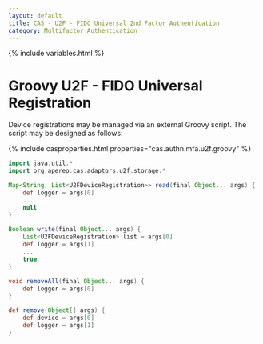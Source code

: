 ```yaml
---
layout: default
title: CAS - U2F - FIDO Universal 2nd Factor Authentication
category: Multifactor Authentication
---
```


{% include variables.html %}

# Groovy U2F - FIDO Universal Registration

Device registrations may be managed via an external Groovy script. The script may be designed as follows:

{% include casproperties.html properties="cas.authn.mfa.u2f.groovy" %}

```groovy
import java.util.*
import org.apereo.cas.adaptors.u2f.storage.*

Map<String, List<U2FDeviceRegistration>> read(final Object... args) {
    def logger = args[0]
    ...
    null
}

Boolean write(final Object... args) {
    List<U2FDeviceRegistration> list = args[0]
    def logger = args[1]
    ...
    true
}

void removeAll(final Object... args) {
    def logger = args[0]
}          

def remove(Object[] args) {
    def device = args[0]
    def logger = args[1]
}
```
